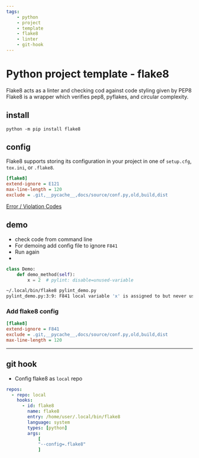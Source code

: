 ```yaml
---
tags:
    - python
    - project
    - template
    - flake8
    - linter
    - git-hook
---
```

# Python project template - flake8
Flake8 acts as a linter and checking cod against code styling given by PEP8
Flake8 is a wrapper which verifies pep8, pyflakes, and circular complexity.

## install

```
python -m pip install flake8
```

## config

Flake8 supports storing its configuration in your project in one of `setup.cfg`, `tox.ini`, or `.flake8`.

```ini title=".flake8"
[flake8]
extend-ignore = E121
max-line-length = 120
exclude = .git,__pycache__,docs/source/conf.py,old,build,dist

```

[Error / Violation Codes](https://flake8.pycqa.org/en/latest/user/error-codes.html)

## demo
- check code from command line
- For demoing add config file to ignore `F841`
- Run again
- 
```python title="code example"
class Demo:
    def demo_method(self):
        x = 2  # pylint: disable=unused-variable
```

```bash title="run manual"
~/.local/bin/flake8 pylint_demo.py
pylint_demo.py:3:9: F841 local variable 'x' is assigned to but never used
```

### Add flake8 config

```ini title=".flake8"
[flake8]
extend-ignore = F841
exclude = .git,__pycache__,docs/source/conf.py,old,build,dist
max-line-length = 120
```

     

---

## git hook
- Config flake8 as `local` repo
  
```yaml
repos:
  - repo: local
    hooks:
      - id: flake8
        name: flake8
        entry: /home/user/.local/bin/flake8
        language: system
        types: [python]
        args: 
            [
            "--config=.flake8"
            ]
        

```
